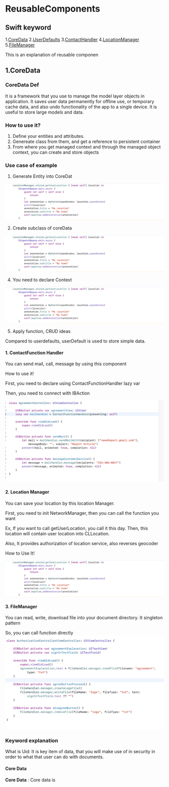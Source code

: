 # ReusableComponents


## Swift keyword 
1.[CoreData](#1.CoreData)
2.[UserDefaults](#2.UserDefaults)
3.[ContactHandler](#3.ContactHandler)
4.[LocationManager](#4.LocationManager)
5.[FileManager](#.5FileManager)


This is an explanation of reusable componen

## 1.CoreData
### CoreData Def
It is a framework that you use to manage the model layer objects in application. 
It saves user data permanently for offline use, or temporary cache data, and also undo functionality of the app to a single device. It is useful to store large models and data.

### How to use it?
1. Define your entities and attributes.
2. Genereate class from them, and get a reference to persistent container
3. From where you get managed context and through the managed object context, you can create and store objects

### Use case of example
1. Generate Entity into CoreDat
<img src = "https://github.com/Ghostlun/ReusableComponents/blob/master/Reusuable%20Components/Image/LocationManagerCodeExample.png" />

2. Create subclass of coreData
<img src = "https://github.com/Ghostlun/ReusableComponents/blob/master/Reusuable%20Components/Image/LocationManagerCodeExample.png" />

4. You need to declare Context
 <img src = "https://github.com/Ghostlun/ReusableComponents/blob/master/Reusuable%20Components/Image/LocationManagerCodeExample.png" />

5. Apply function, CRUD ideas





Compared to userdefaults, userDefault is used to store simple data.




<h4>1. ContactFunction Handler </h4>

You can send mail, call, message by using this component

How to use it!

First, you need to declare using ContactFunctionHandler lazy var

Then, you need to connect with IBAction

<img src = "https://github.com/Ghostlun/ReusableComponents/blob/master/Reusuable%20Components/Image/ContactHandlerCodeExample.png" />


<h4>2. Location Manager </h4>

You can save your location by this location Manager.

First, you need to init NetworkManager, then you can call the function you want

Ex, If you want to call getUserLocation, you call it this day. Then, this location will contain user location into CLLocation.

Also, It provides authorization of location service, also reverses geocoder

How to Use It!

<img src = "https://github.com/Ghostlun/ReusableComponents/blob/master/Reusuable%20Components/Image/LocationManagerCodeExample.png" />


<h4>3. FileManager </h4>

You can read, write, download file into your document directory. It singleton pattern

So, you can call function directly
<img src = "https://github.com/Ghostlun/ReusableComponents/blob/master/Reusuable%20Components/Image/FileCodeExample.png" />


<h3> Keyword explanation </h3>
What is Uid: It is key item of data, that you will make use of in security in order to what that user can do with documents.

<h4> Core Data </h4>
<b>Core Data</b> : Core data is 



